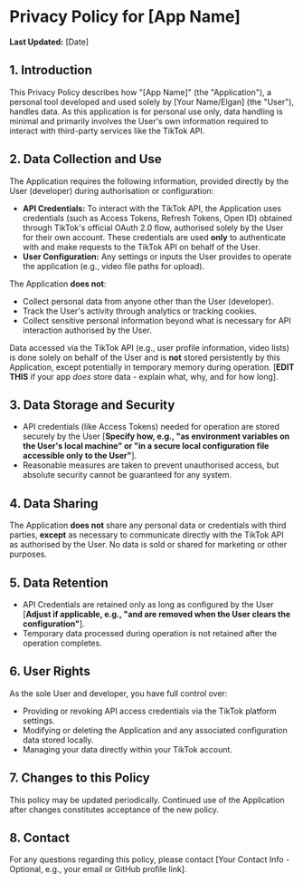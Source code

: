 # Privacy Policy for [App Name]

**Last Updated:** [Date]

## 1. Introduction
This Privacy Policy describes how "[App Name]" (the "Application"), a personal tool developed and used solely by [Your Name/Elgan] (the "User"), handles data. As this application is for personal use only, data handling is minimal and primarily involves the User's own information required to interact with third-party services like the TikTok API.

## 2. Data Collection and Use
The Application requires the following information, provided directly by the User (developer) during authorisation or configuration:

* **API Credentials:** To interact with the TikTok API, the Application uses credentials (such as Access Tokens, Refresh Tokens, Open ID) obtained through TikTok's official OAuth 2.0 flow, authorised solely by the User for their own account. These credentials are used **only** to authenticate with and make requests to the TikTok API on behalf of the User.
* **User Configuration:** Any settings or inputs the User provides to operate the application (e.g., video file paths for upload).

The Application **does not**:
* Collect personal data from anyone other than the User (developer).
* Track the User's activity through analytics or tracking cookies.
* Collect sensitive personal information beyond what is necessary for API interaction authorised by the User.

Data accessed via the TikTok API (e.g., user profile information, video lists) is done solely on behalf of the User and is **not** stored persistently by this Application, except potentially in temporary memory during operation. [**EDIT THIS** if your app *does* store data - explain what, why, and for how long].

## 3. Data Storage and Security
* API credentials (like Access Tokens) needed for operation are stored securely by the User [**Specify how, e.g., "as environment variables on the User's local machine" or "in a secure local configuration file accessible only to the User"**].
* Reasonable measures are taken to prevent unauthorised access, but absolute security cannot be guaranteed for any system.

## 4. Data Sharing
The Application **does not** share any personal data or credentials with third parties, **except** as necessary to communicate directly with the TikTok API as authorised by the User. No data is sold or shared for marketing or other purposes.

## 5. Data Retention
* API Credentials are retained only as long as configured by the User [**Adjust if applicable, e.g., "and are removed when the User clears the configuration"**].
* Temporary data processed during operation is not retained after the operation completes.

## 6. User Rights
As the sole User and developer, you have full control over:
* Providing or revoking API access credentials via the TikTok platform settings.
* Modifying or deleting the Application and any associated configuration data stored locally.
* Managing your data directly within your TikTok account.

## 7. Changes to this Policy
This policy may be updated periodically. Continued use of the Application after changes constitutes acceptance of the new policy.

## 8. Contact
For any questions regarding this policy, please contact [Your Contact Info - Optional, e.g., your email or GitHub profile link].